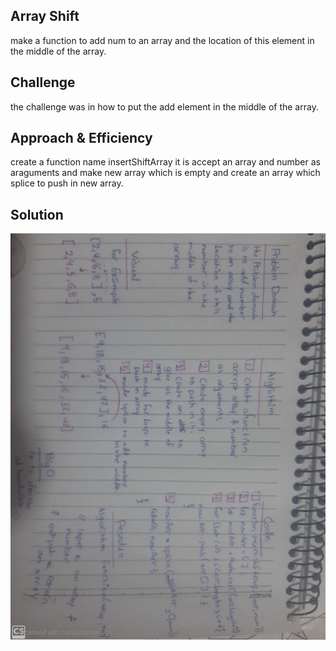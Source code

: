 ## Array Shift
make a function to add num to an array and the location of this element in the middle of the array.
## Challenge
the challenge was in how to put the add element in the middle of the array.

## Approach & Efficiency
create a function name insertShiftArray it is accept an array and number as araguments and make new array which is empty and create an array which splice to push in new array.

## Solution
![Solution](/assets/array-shift.jpeg)